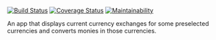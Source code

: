 [![Build Status](https://travis-ci.com/komsic/XChanger.svg?branch=develop)](https://travis-ci.com/komsic/XChanger) [![Coverage Status](https://coveralls.io/repos/github/komsic/XChanger/badge.svg?branch=develop)](https://coveralls.io/github/komsic/XChanger?branch=develop) [![Maintainability](https://api.codeclimate.com/v1/badges/3f08df2f9139726b3fb1/maintainability)](https://codeclimate.com/github/komsic/XChanger/maintainability)

An app that displays current currency exchanges for some preselected currencies and converts monies in those currencies.
